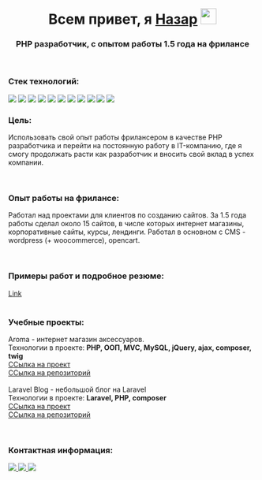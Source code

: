 <h1 align="center">Всем привет, я <a href="##" target="_blank">Назар</a> 
<img src="https://github.com/blackcater/blackcater/raw/main/images/Hi.gif" height="32"/></h1>
<h3 align="center">PHP разработчик, с опытом работы 1.5 года на фрилансе</h3>
<br>
<h3>Стек технологий:</h3>
<span><img src="https://img.shields.io/badge/php-%23777BB4.svg?&style=for-the-badge&logo=php&logoColor=white"/></span>
<span><img src="https://img.shields.io/badge/laravel%20-%23FF2D20.svg?&style=for-the-badge&logo=laravel&logoColor=white"/></span>
<span><img src="https://img.shields.io/badge/html5%20-%23E34F26.svg?&style=for-the-badge&logo=html5&logoColor=white"/></span>
<span><img src="https://img.shields.io/badge/css3%20-%231572B6.svg?&style=for-the-badge&logo=css3&logoColor=white"/></span>
<span><img src="https://img.shields.io/badge/javascript%20-%23323330.svg?&style=for-the-badge&logo=javascript&logoColor=%23F7DF1E"/></span>
<span><img src="https://img.shields.io/badge/bootstrap%20-%23563D7C.svg?&style=for-the-badge&logo=bootstrap&logoColor=white"/></span>
<span><img src="https://img.shields.io/badge/jquery%20-%230769AD.svg?&style=for-the-badge&logo=jquery&logoColor=white"/></span>
<span><img src="https://img.shields.io/badge/git%20-%23F05033.svg?&style=for-the-badge&logo=git&logoColor=white"/></span>
<span><img src="https://img.shields.io/badge/github%20-%23121011.svg?&style=for-the-badge&logo=github&logoColor=white"/></span>
<span><img src="https://img.shields.io/badge/docker%20-%230db7ed.svg?&style=for-the-badge&logo=docker&logoColor=white"/></span>
<span><img src="https://img.shields.io/badge/mysql-%2300f.svg?&style=for-the-badge&logo=mysql&logoColor=white"/></span>
<br>
<h3>Цель:</h3>
<p>Использовать свой опыт работы фрилансером в качестве PHP разработчика и перейти на постоянную работу в IT-компанию, где я смогу продолжать расти как разработчик и вносить свой вклад в успех компании.</p>
<br>
<h3>Опыт работы на фрилансе:</h3>
<p>Работал над проектами для клиентов по созданию сайтов. За 1.5 года работы сделал около 15 сайтов, в числе которых интернет магазины, корпоративные сайты, курсы, лендинги. Работал в основном с CMS - wordpress (+ woocommerce), opencart.</p>
<br>
<h3>Примеры работ и подробное резюме:</h3>
<a href="##">Link</a>
<br><br>
<h3>Учебные проекты:</h3>
<p>
Aroma - интернет магазин аксессуаров.
<br>
Технологии в проекте: <b>PHP, ООП, MVC, MySQL, jQuery, ajax, composer, twig</b>
<br>
<a href="##">ССылка на проект</a>
<br>
<a href="##">ССылка на репозиторий</a>
<br><br>
Laravel Blog - небольшой блог на Laravel
<br>
Технологии в проекте: <b>Laravel, PHP, composer</b>
<br>
<a href="##">ССылка на проект</a>
<br>
<a href="##">ССылка на репозиторий</a>
</p>
<br>
<h3>Контактная информация:</h3>
<a href="https://t.me/nazar_sh1">
  <span><img src="https://img.shields.io/badge/Telegram-2CA5E0?style=for-the-badge&logo=telegram&logoColor=white"></span>
</a>
<a href="https://api.whatsapp.com/send/?phone=79778235546">
<span><img src="https://img.shields.io/badge/WhatsApp-25D366?style=for-the-badge&logo=whatsapp&logoColor=white"></span>
</a>
<a href="##">
<span><img src="https://cdn-icons-png.flaticon.com/512/145/145813.png"></span>
</a>
